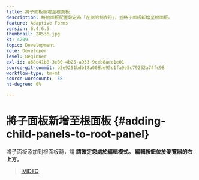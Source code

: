 ```yaml
---
title: 將子面板新增至根面板
description: 將根面板配置設定為「左側的制表符」，並將子面板新增至根面板。
feature: Adaptive Forms
version: 6.4,6.5
thumbnail: 28536.jpg
kt: 4209
topic: Development
role: Developer
level: Beginner
exl-id: a68c41b8-3e80-4b25-a933-9ceb8aee1e01
source-git-commit: b3e9251bdb18a008be95c1fa9e5c79252a74fc98
workflow-type: tm+mt
source-wordcount: '58'
ht-degree: 0%

---
```


# 將子面板新增至根面板 {#adding-child-panels-to-root-panel}

將子面板添加到根面板時，請 **請確定您處於編輯模式。 編輯按鈕位於瀏覽器的右上方。**


>[!VIDEO](https://video.tv.adobe.com/v/28536?quality=12&learn=on)
